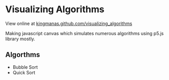 # Visualizing Algorithms
View online at [kingmanas.github.com/visualizing_algorithms](https://kingmanas.github.com/visualizing_algorithms)

Making javascript canvas which simulates numerous algorithms using p5.js library mostly.

## Algorthms

* Bubble Sort
* Quick Sort
